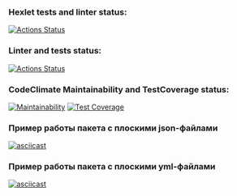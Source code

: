 ### Hexlet tests and linter status:
[![Actions Status](https://github.com/Fiklik/python-project-50/workflows/hexlet-check/badge.svg)](https://github.com/Fiklik/python-project-50/actions)

### Linter and tests status:
[![Actions Status](https://github.com/Fiklik/python-project-50/actions/workflows/linter-and-test-check.yml/badge.svg)](https://github.com/Fiklik/python-project-50/actions)

### CodeClimate Maintainability and TestCoverage status:
[![Maintainability](https://api.codeclimate.com/v1/badges/f041e11c244da26f3187/maintainability)](https://codeclimate.com/github/Fiklik/python-project-50/maintainability) [![Test Coverage](https://api.codeclimate.com/v1/badges/f041e11c244da26f3187/test_coverage)](https://codeclimate.com/github/Fiklik/python-project-50/test_coverage)

### Пример работы пакета с плоскими json-файлами
[![asciicast](https://asciinema.org/a/wb3mXYNPs33w2jLTEfviAXMp8.svg)](https://asciinema.org/a/wb3mXYNPs33w2jLTEfviAXMp8)

### Пример работы пакета с плоскими yml-файлами
[![asciicast](https://asciinema.org/a/r2kxXt1Ew0dEvpGf3gC31HM4n.svg)](https://asciinema.org/a/r2kxXt1Ew0dEvpGf3gC31HM4n)
